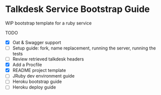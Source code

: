 # Talkdesk Service Bootstrap Guide

WIP bootstrap template for a ruby service

TODO
- [x] Oat & Swagger support
- [ ] Setup guide: fork, name replacement, running the server, running the tests
- [ ] Review retrieved talkdesk headers
- [x] Add a Procfile
- [x] README project template
- [ ] JRuby dev environment guide
- [ ] Heroku bootstrap guide
- [ ] Heroku deploy guide
